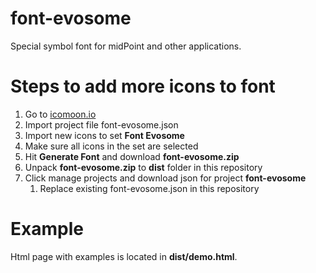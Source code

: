 # font-evosome

Special symbol font for midPoint and other applications.

# Steps to add more icons to font

1. Go to [icomoon.io](https://icomoon.io/app)
1. Import project file font-evosome.json
1. Import new icons to set **Font Evosome**
1. Make sure all icons in the set are selected
1. Hit **Generate Font** and download **font-evosome.zip**
1. Unpack **font-evosome.zip** to **dist** folder in this repository
1. Click manage projects and download json for project **font-evosome**
    1. Replace existing font-evosome.json in this repository

# Example

Html page with examples is located in **dist/demo.html**.


